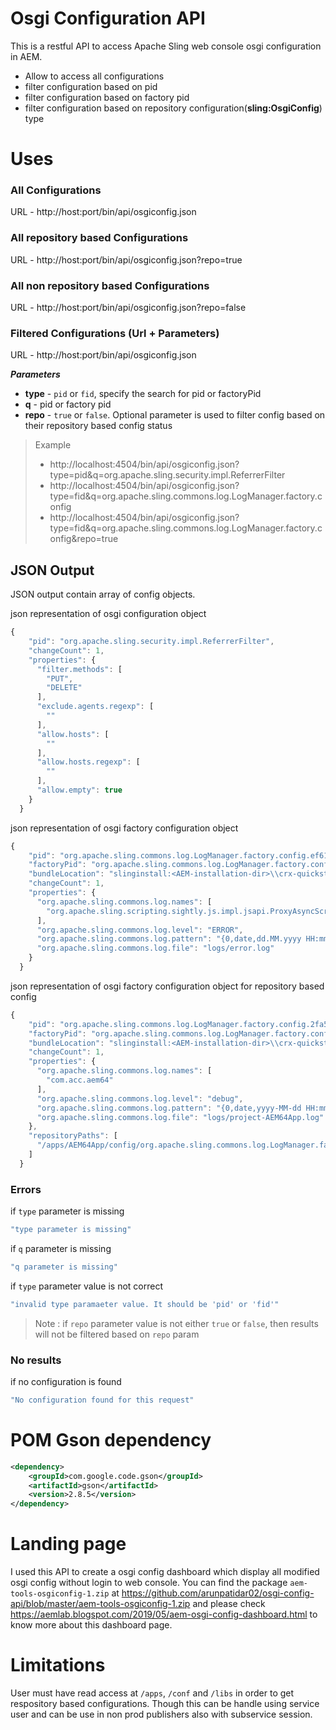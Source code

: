 # Osgi Configuration API

This is a restful API to access Apache Sling web console osgi configuration in AEM.

  - Allow to access all configurations
  - filter configuration based on pid
  - filter configuration based on factory pid
  - filter configuration based on repository configuration(**sling:OsgiConfig**) type

# Uses
### All Configurations
  URL - http://host:port/bin/api/osgiconfig.json
  
### All repository based Configurations
  URL - http://host:port/bin/api/osgiconfig.json?repo=true
  
### All non repository based Configurations
  URL - http://host:port/bin/api/osgiconfig.json?repo=false
  
### Filtered Configurations (Url + Parameters)
URL - http://host:port/bin/api/osgiconfig.json

***Parameters*** 
- **type** - `pid` or `fid`, specify the search for pid or factoryPid
- **q** - pid or factory pid 
- **repo** - `true` or `false`. Optional parameter is used to filter config based on their repository based config status

> Example
> - http://localhost:4504/bin/api/osgiconfig.json?type=pid&q=org.apache.sling.security.impl.ReferrerFilter
> - http://localhost:4504/bin/api/osgiconfig.json?type=fid&q=org.apache.sling.commons.log.LogManager.factory.config
> - http://localhost:4504/bin/api/osgiconfig.json?type=fid&q=org.apache.sling.commons.log.LogManager.factory.config&repo=true

## JSON Output
JSON output contain array of config objects.

json representation of osgi configuration object
```js
{
    "pid": "org.apache.sling.security.impl.ReferrerFilter",
    "changeCount": 1,
    "properties": {
      "filter.methods": [
        "PUT",
        "DELETE"
      ],
      "exclude.agents.regexp": [
        ""
      ],
      "allow.hosts": [
        ""
      ],
      "allow.hosts.regexp": [
        ""
      ],
      "allow.empty": true
    }
  }
```

json representation of osgi factory configuration object
``` js
{
    "pid": "org.apache.sling.commons.log.LogManager.factory.config.ef61ce8d-cf4f-410b-9eb5-b1d629161880",
    "factoryPid": "org.apache.sling.commons.log.LogManager.factory.config",
    "bundleLocation": "slinginstall:<AEM-installation-dir>\\crx-quickstart\\launchpad\\startup\\1\\org.apache.sling.commons.log-5.1.0.jar",
    "changeCount": 1,
    "properties": {
      "org.apache.sling.commons.log.names": [
        "org.apache.sling.scripting.sightly.js.impl.jsapi.ProxyAsyncScriptableFactory"
      ],
      "org.apache.sling.commons.log.level": "ERROR",
      "org.apache.sling.commons.log.pattern": "{0,date,dd.MM.yyyy HH:mm:ss.SSS} *{4}* [{2}] {3} {5}",
      "org.apache.sling.commons.log.file": "logs/error.log"
    }
  }
```

json representation of osgi factory configuration object for repository based config
``` js
{
    "pid": "org.apache.sling.commons.log.LogManager.factory.config.2fa52a0a-6347-4556-b78f-f0effdd88a61",
    "factoryPid": "org.apache.sling.commons.log.LogManager.factory.config",
    "bundleLocation": "slinginstall:<AEM-installation-dir>\\crx-quickstart\\launchpad\\startup\\1\\org.apache.sling.commons.log-5.1.0.jar",
    "changeCount": 1,
    "properties": {
      "org.apache.sling.commons.log.names": [
        "com.acc.aem64"
      ],
      "org.apache.sling.commons.log.level": "debug",
      "org.apache.sling.commons.log.pattern": "{0,date,yyyy-MM-dd HH:mm:ss.SSS} {4} [{3}] {5}",
      "org.apache.sling.commons.log.file": "logs/project-AEM64App.log"
    },
    "repositoryPaths": [
      "/apps/AEM64App/config/org.apache.sling.commons.log.LogManager.factory.config-AEM64App"
    ]
  }
```

### Errors
if `type` parameter is missing  
````js
"type parameter is missing"
````

if `q` parameter is missing  
````js
"q parameter is missing"
````

if `type` parameter value is not correct  
````js
"invalid type paramaeter value. It should be 'pid' or 'fid'"
````

> Note : if `repo` parameter value is not either `true` or `false`, then results will not be filtered based on `repo` param


### No results
if no configuration is found  
````js
"No configuration found for this request"
````

# POM Gson dependency
````xml
<dependency>
	<groupId>com.google.code.gson</groupId>
	<artifactId>gson</artifactId>
	<version>2.8.5</version>
</dependency>
````
# Landing page
I used this API to create a osgi config dashboard which display all modified osgi config without login to web console.
You can find the package `aem-tools-osgiconfig-1.zip` at https://github.com/arunpatidar02/osgi-config-api/blob/master/aem-tools-osgiconfig-1.zip and please check https://aemlab.blogspot.com/2019/05/aem-osgi-config-dashboard.html to know more about this dashboard page.

# Limitations
User must have read access at `/apps`, `/conf` and `/libs` in order to get respository based configurations. 
Though this can be handle using service user and can be use in non prod publishers also with subservice session.

